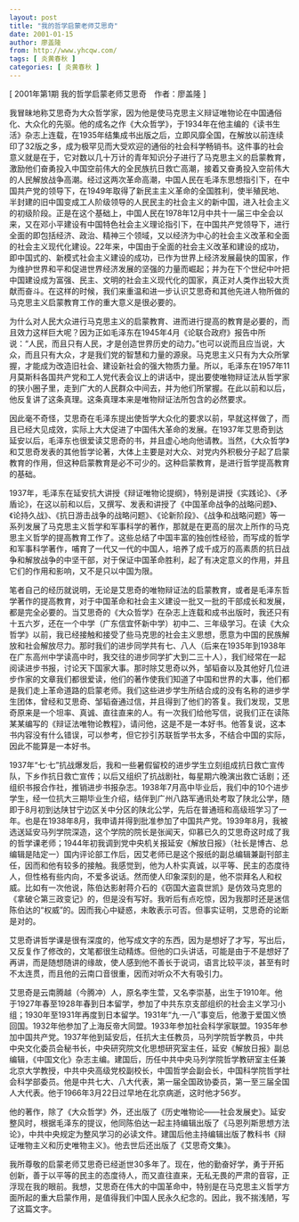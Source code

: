 ```yaml
---
layout: post
title: "我的哲学启蒙老师艾思奇"
date: 2001-01-15
author: 廖盖隆
from: http://www.yhcqw.com/
tags: [ 炎黄春秋 ]
categories: [ 炎黄春秋 ]
---
```



[ 2001年第1期 我的哲学启蒙老师艾思奇　作者：廖盖隆 ]


我冒昧地称艾思奇为大众哲学家，因为他是使马克思主义辩证唯物论在中国通俗化、大众化的先驱。他的成名之作《大众哲学》，于1934年在他主编的《读书生活》杂志上连载，在1935年结集成书出版之后，立即风靡全国，在解放以前连续印了32版之多，成为极罕见而大受欢迎的通俗的社会科学畅销书。这件事的社会意义就是在于，它对数以几十万计的青年知识分子进行了马克思主义的启蒙教育，激励他们奋勇投入中国空前伟大的全民族抗日救亡高潮，接着又奋勇投入空前伟大的人民解放战争高潮。经过这两次革命高潮，中国人民在毛泽东思想指引下，在中国共产党的领导下，在1949年取得了新民主主义革命的全国胜利，使半殖民地、半封建的旧中国变成工人阶级领导的人民民主的社会主义的新中国，进入社会主义的初级阶段。正是在这个基础上，中国人民在1978年12月中共十一届三中全会以来，又在邓小平建设有中国特色社会主义理论指引下，在中国共产党领导下，进行全面的即包括经济、政治、精神三个领域，又以经济为中心的社会主义改革和全面的社会主义现代化建设。22年来，中国由于全面的社会主义改革和建设的成功，即中国式的、新模式社会主义建设的成功，已作为世界上经济发展最快的国家，作为维护世界和平和促进世界经济发展的坚强的力量而崛起；并为在下个世纪中叶把中国建设成为富强、民主、文明的社会主义现代化的国家，真正对人类作出较大贡献而奋斗。在这样的时候，我们来重温和进一步认识艾思奇和其他先进人物所做的马克思主义启蒙教育工作的重大意义是很必要的。


为什么对人民大众进行马克思主义的启蒙教育、进而进行提高的教育是必要的，而且效力这样巨大呢？因为正如毛泽东在1945年4月《论联合政府》报告中所说：“人民，而且只有人民，才是创造世界历史的动力。”也可以说而且应当说，大众，而且只有大众，才是我们党的智慧和力量的源泉。马克思主义只有为大众所掌握，才能成为改造旧社会、建设新社会的强大物质力量。所以，毛泽东在1957年11月莫斯科各国共产党和工人党代表会议上的讲话中，提出要使唯物辩证法从哲学家的狭小圈子里，走到广大的人民群众中间去，并为他们所掌握。在此以前和以后，他反复讲了这条真理。这条真理本来是唯物辩证法所包含的必然要求。


因此毫不奇怪，艾思奇在毛泽东提出使哲学大众化的要求以前，早就这样做了，而且已经大见成效，实际上大大促进了中国伟大革命的发展。在1937年艾思奇到达延安以后，毛泽东也很爱读艾思奇的书，并且虚心地向他请教。当然，《大众哲学》和艾思奇发表的其他哲学论著，大体上主要是对大众、对党内外积极分子起了启蒙教育的作用，但这种启蒙教育是必不可少的。这种启蒙教育，是进行哲学提高教育的基础。


1937年，毛泽东在延安抗大讲授《辩证唯物论提纲》，特别是讲授《实践论》、《矛盾论》，在这以前和以后，又撰写、发表和讲授了《中国革命战争的战略问题》、《论持久战》、《抗日游击战争的战略问题》、《论新阶段》、《战争和战略问题》等一系列发展了马克思主义哲学和军事科学的著作，那就是在更高的层次上所作的马克思主义哲学的提高教育工作了。这些总结了中国丰富的独创性经验，而写成的哲学和军事科学著作，哺育了一代又一代的中国人，培养了成千成万的高素质的抗日战争和解放战争的中坚干部，对于保证中国革命胜利，起了有决定意义的作用，并且它们的作用和影响，又不是只以中国为限。


笔者自己的经历就说明，无论是艾思奇的唯物辩证法的启蒙教育，或者是毛泽东哲学著作的提高教育，对于中国革命和社会主义建设一批又一批的干部成长和发展，都是完全必要的。当艾思奇的《大众哲学》在杂志上连载和成书出版时，我还只有十五六岁，还在一个中学（广东信宜怀新中学）初中二、三年级学习。在读《大众哲学》以前，我已经接触和接受了些马克思的社会主义思想，愿意为中国的民族解放和社会解放尽力。那时我们的进步同学共有七、八人（后来在1935年到1938年在广东高州中学读高中时，我交往的进步同学扩大到二三十人），我们经常在一起阅读进步书报，讨论天下国家大事。那时除艾思奇以外，邹韬奋以及其他好几位进步作家的文章我们都很爱读，他们的著作使我们知道了中国和世界的大事，他们都是我们走上革命道路的启蒙老师。我们这些进步学生所结合成的没有名称的进步学生团体，曾经和艾思奇、邹韬奋通过信，并且得到了他们的答复。我们发现，艾思奇原来是一个坦率、真诚、直往直来的人。有一次我们给他写信，说我们正在读陈某某编写的《辩证法唯物论教程》，请问他，这是不是一本好书。他答复说，这本书内容没有什么错误，可以参考，但它抄引苏联哲学书太多，不结合中国的实际，因此不能算是一本好书。


1937年“七·七”抗战爆发后，我和一些暑假留校的进步学生立刻组成抗日救亡宣传队，下乡作抗日救亡宣传；以后又组织了抗战剧社，每星期六晚演出救亡话剧；还组织书报合作社，推销进步书报杂志。1938年7月高中毕业后，我们中的10个进步学生，经一位抗大三期毕业生介绍，结伴到广州八路军通讯处考取了陕北公学，随即于8月初到达陕甘宁边区关中分区的陕北公学，先后在普通班和高级班学习了一年。也是在1938年8月，我申请并得到批准参加了中国共产党。1939年8月，我被选送延安马列学院深造，这个学院的院长是张闻天，仰慕已久的艾思奇这时成了我的哲学课老师；1944年初我调到党中央机关报延安《解放日报》（社长是博古、总编辑是陆定一）国内评论部工作后，因艾老师已是这个报纸的副总编辑兼副刊部主任，因而和他有较多的接触。我感觉到，他为人朴实真诚，以平等、民主的态度待人，但性格有些内向，不爱多说话。然而使人印象深刻的是，他不崇拜名人和权威。比如有一次他说，陈伯达影射蒋介石的《窃国大盗袁世凯》是仿效马克思的《拿破仑第三政变记》的，但是没有写好。我听后有点吃惊，因为我那时还是迷信陈伯达的“权威”的。因而我心中疑惑，未敢表示可否。但事实证明，艾思奇的论断是对的。


艾思奇讲哲学课是很有深度的，他写成文字的东西，因为是想好了才写，写出后，又反复作了修改的，文笔都很生动精炼。但他的口头讲话，可能是由于不是想好了再讲，而是随想随讲的缘故，使人感到他不善长于说词，语言比较平淡，甚至有时不太连贯，而且他的云南口音很重，因而对听众不大有吸引力。


艾思奇是云南腾越（今腾冲）人，原名李生萱，又名李崇基，出生于1910年。他于1927年春至1928年春到日本留学，参加了中共东京支部组织的社会主义学习小组；1930年至1931年再度到日本留学。1931年“九·一八”事变后，他激于爱国义愤回国。1932年他参加了上海反帝大同盟。1933年参加社会科学家联盟。1935年参加中国共产党。1937年他到延安后，任抗大主任教员，马列学院哲学教员，中共中央文化委员会秘书长，中央研究院文化思想研究室主任，延安《解放日报》副总编辑，《中国文化》杂志主编。建国后，历任中共中央马列学院哲学教研室主任兼北京大学教授，中共中央高级党校副校长，中国哲学会副会长，中国科学院哲学社会科学部委员。他是中共七大、八大代表，第一届全国政协委员，第一至三届全国人大代表。他于1966年3月22日过早地在北京病逝，这时他才56岁。


他的著作，除了《大众哲学》外，还出版了《历史唯物论——社会发展史》。延安整风时，根据毛泽东的提议，他同陈伯达一起主持编辑出版了《马恩列斯思想方法论》，中共中央规定为整风学习的必读文件。建国后他主持编辑出版了教科书《辩证唯物主义和历史唯物主义》。他去世后还出版了《艾思奇文集》。


我所尊敬的启蒙老师艾思奇已经逝世30多年了。现在，他的勤奋好学，勇于开拓创新，善于以平等的民主的态度待人，而又直往直来，无私无畏的严肃的音容，正浮现在我的眼前。我想，艾思奇在伟大的中国革命中，特别是在马克思主义哲学方面所起的重大启蒙作用，是值得我们中国人民永久纪念的。因此，我不揣浅陋，写了这篇文字。


